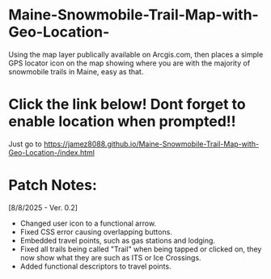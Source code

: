 # Maine-Snowmobile-Trail-Map-with-Geo-Location-
Using the map layer publically available on Arcgis.com, then places a simple GPS locator icon on the map showing where you are with the majority of snowmobile trails in Maine, easy as that. 

# Click the link below! Dont forget to enable location when prompted!!
Just go to https://jamez8088.github.io/Maine-Snowmobile-Trail-Map-with-Geo-Location-/index.html

# Patch Notes: 
[8/8/2025 - Ver. 0.2] 
  - Changed user icon to a functional arrow.
  - Fixed CSS error causing overlapping buttons.
  - Embedded travel points, such as gas stations and lodging.
  - Fixed all trails being called "Trail" when being tapped or clicked on, they now show what they are such as ITS or Ice Crossings.
  - Added functional descriptors to travel points.
